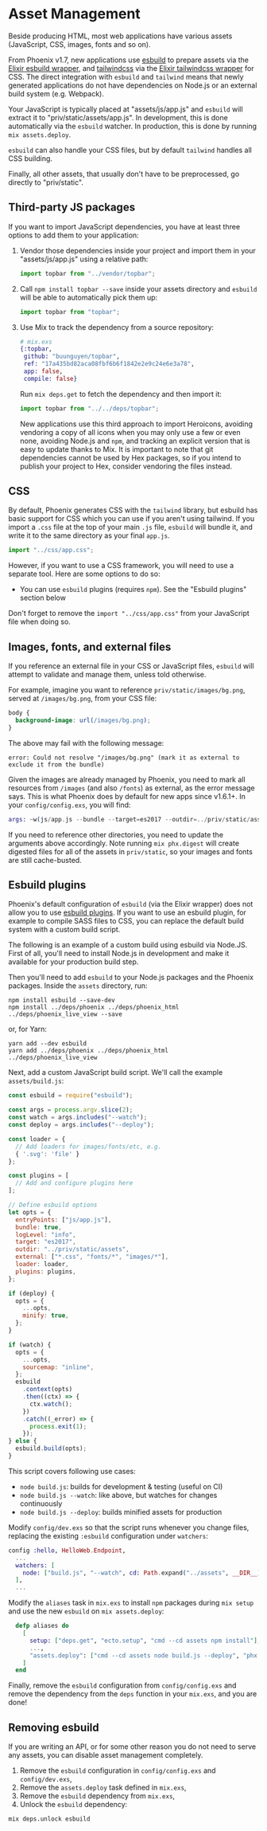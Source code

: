 # Asset Management

Beside producing HTML, most web applications have various assets (JavaScript, CSS, images, fonts and so on).

From Phoenix v1.7, new applications use [esbuild](https://esbuild.github.io/) to prepare assets via the [Elixir esbuild wrapper](https://github.com/phoenixframework/esbuild), and [tailwindcss](https://tailwindcss.com) via the [Elixir tailwindcss wrapper](https://github.com/phoenixframework/tailwind) for CSS.
The direct integration with `esbuild` and `tailwind` means that newly generated applications do not have dependencies on Node.js or an external build system (e.g.
Webpack).

Your JavaScript is typically placed at "assets/js/app.js" and `esbuild` will extract it to "priv/static/assets/app.js".
In development, this is done automatically via the `esbuild` watcher.
In production, this is done by running `mix assets.deploy`.

`esbuild` can also handle your CSS files, but by default `tailwind` handles all CSS building.

Finally, all other assets, that usually don't have to be preprocessed, go directly to "priv/static".

## Third-party JS packages

If you want to import JavaScript dependencies, you have at least three options to add them to your application:

1. Vendor those dependencies inside your project and import them in your "assets/js/app.js" using a relative path:

   ```js
   import topbar from "../vendor/topbar";
   ```

2. Call `npm install topbar --save` inside your assets directory and `esbuild` will be able to automatically pick them up:

   ```js
   import topbar from "topbar";
   ```

3. Use Mix to track the dependency from a source repository:

   ```elixir
   # mix.exs
   {:topbar,
    github: "buunguyen/topbar",
    ref: "17a435bd82aca08fbf6b6f1842e2e9c24e6e3a78",
    app: false,
    compile: false}
   ```

   Run `mix deps.get` to fetch the dependency and then import it:

   ```js
   import topbar from "../../deps/topbar";
   ```

   New applications use this third approach to import Heroicons, avoiding
   vendoring a copy of all icons when you may only use a few or even none,
   avoiding Node.js and `npm`, and tracking an explicit version that is easy to
   update thanks to Mix.
   It is important to note that git dependencies cannot
   be used by Hex packages, so if you intend to publish your project to Hex,
   consider vendoring the files instead.

## CSS

By default, Phoenix generates CSS with the `tailwind` library, but esbuild has basic support for CSS which you can use if you aren't using tailwind.
If you import a `.css` file at the top of your main `.js` file, `esbuild` will bundle it, and write it to the same directory as your final `app.js`.

```js
import "../css/app.css";
```

However, if you want to use a CSS framework, you will need to use a separate tool.
Here are some options to do so:

- You can use `esbuild` plugins (requires `npm`).
  See the "Esbuild plugins" section below

Don't forget to remove the `import "../css/app.css"` from your JavaScript file when doing so.

## Images, fonts, and external files

If you reference an external file in your CSS or JavaScript files, `esbuild` will attempt to validate and manage them, unless told otherwise.

For example, imagine you want to reference `priv/static/images/bg.png`, served at `/images/bg.png`, from your CSS file:

```css
body {
  background-image: url(/images/bg.png);
}
```

The above may fail with the following message:

```text
error: Could not resolve "/images/bg.png" (mark it as external to exclude it from the bundle)
```

Given the images are already managed by Phoenix, you need to mark all resources from `/images` (and also `/fonts`) as external, as the error message says.
This is what Phoenix does by default for new apps since v1.6.1+.
In your `config/config.exs`, you will find:

```elixir
args: ~w(js/app.js --bundle --target=es2017 --outdir=../priv/static/assets --external:/fonts/* --external:/images/*),
```

If you need to reference other directories, you need to update the arguments above accordingly.
Note running `mix phx.digest` will create digested files for all of the assets in `priv/static`, so your images and fonts are still cache-busted.

## Esbuild plugins

Phoenix's default configuration of `esbuild` (via the Elixir wrapper) does not allow you to use [esbuild plugins](https://esbuild.github.io/plugins/).
If you want to use an esbuild plugin, for example to compile SASS files to CSS, you can replace the default build system with a custom build script.

The following is an example of a custom build using esbuild via Node.JS.
First of all, you'll need to install Node.js in development and make it available for your production build step.

Then you'll need to add `esbuild` to your Node.js packages and the Phoenix packages.
Inside the `assets` directory, run:

```shell
npm install esbuild --save-dev
npm install ../deps/phoenix ../deps/phoenix_html ../deps/phoenix_live_view --save
```

or, for Yarn:

```shell
yarn add --dev esbuild
yarn add ../deps/phoenix ../deps/phoenix_html ../deps/phoenix_live_view
```

Next, add a custom JavaScript build script.
We'll call the example `assets/build.js`:

```js
const esbuild = require("esbuild");

const args = process.argv.slice(2);
const watch = args.includes("--watch");
const deploy = args.includes("--deploy");

const loader = {
  // Add loaders for images/fonts/etc, e.g.
  { '.svg': 'file' }
};

const plugins = [
  // Add and configure plugins here
];

// Define esbuild options
let opts = {
  entryPoints: ["js/app.js"],
  bundle: true,
  logLevel: "info",
  target: "es2017",
  outdir: "../priv/static/assets",
  external: ["*.css", "fonts/*", "images/*"],
  loader: loader,
  plugins: plugins,
};

if (deploy) {
  opts = {
    ...opts,
    minify: true,
  };
}

if (watch) {
  opts = {
    ...opts,
    sourcemap: "inline",
  };
  esbuild
    .context(opts)
    .then((ctx) => {
      ctx.watch();
    })
    .catch((_error) => {
      process.exit(1);
    });
} else {
  esbuild.build(opts);
}
```

This script covers following use cases:

- `node build.js`: builds for development & testing (useful on CI)
- `node build.js --watch`: like above, but watches for changes continuously
- `node build.js --deploy`: builds minified assets for production

Modify `config/dev.exs` so that the script runs whenever you change files, replacing the existing `:esbuild` configuration under `watchers`:

```elixir
config :hello, HelloWeb.Endpoint,
  ...
  watchers: [
    node: ["build.js", "--watch", cd: Path.expand("../assets", __DIR__)]
  ],
  ...
```

Modify the `aliases` task in `mix.exs` to install `npm` packages during `mix setup` and use the new `esbuild` on `mix assets.deploy`:

```elixir
  defp aliases do
    [
      setup: ["deps.get", "ecto.setup", "cmd --cd assets npm install"],
      ...,
      "assets.deploy": ["cmd --cd assets node build.js --deploy", "phx.digest"]
    ]
  end
```

Finally, remove the `esbuild` configuration from `config/config.exs` and remove the dependency from the `deps` function in your `mix.exs`, and you are done!

## Removing esbuild

If you are writing an API, or for some other reason you do not need to serve any assets, you can disable asset management completely.

1. Remove the `esbuild` configuration in `config/config.exs` and `config/dev.exs`,
2. Remove the `assets.deploy` task defined in `mix.exs`,
3. Remove the `esbuild` dependency from `mix.exs`,
4. Unlock the `esbuild` dependency:

```shell
mix deps.unlock esbuild
```
